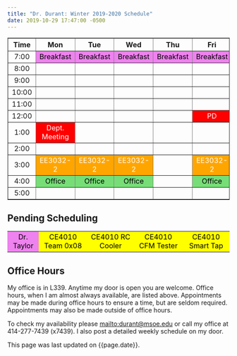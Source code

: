 ```yaml
---
title: "Dr. Durant: Winter 2019-2020 Schedule"
date: 2019-10-29 17:47:00 -0500
---
```


<style type="text/css">
td		{	text-align: center;				}
td.oh		{	background-color: #77DD77;	color: black;	}
td.am		{	background-color: red;		color: white;	}
td.ce4010	{	background-color: yellow;	color: black;	}
td.ee3032       {       background-color: orange;       color: white;   }
td.lunch	{	background-color: violet;	color: black;	}
</style>

<div align="center">
<table border>
<tr><th>Time</th>	<th>Mon</th>				<th>Tue</th>				<th>Wed</th>				<th>Thu</th>				<th>Fri</th>					</tr>
<tr><td>7:00</td>	<td class="lunch">Breakfast</td>	<td class="lunch">Breakfast</td>	<td class="lunch">Breakfast</td>	<td class="lunch">Breakfast</td>	<td class="lunch">Breakfast</td>		</tr>
<tr><td>8:00</td>	<td>&nbsp;</td>				<td>&nbsp;</td>				<td>&nbsp;</td>				<td>&nbsp;</td>				<td>&nbsp;</td>					</tr>
<tr><td>9:00</td>	<td>&nbsp;</td>				<td>&nbsp;</td>				<td>&nbsp;</td>				<td>&nbsp;</td>				<td>&nbsp;</td>					</tr>
<tr><td>10:00</td>	<td>&nbsp;</td>				<td>&nbsp;</td>				<td>&nbsp;</td>				<td>&nbsp;</td>				<td>&nbsp;</td>					</tr>
<tr><td>11:00</td>	<td>&nbsp;</td>				<td>&nbsp;</td>				<td>&nbsp;</td>				<td>&nbsp;</td>				<td>&nbsp;</td>					</tr>
<tr><td>12:00</td>	<td>&nbsp;</td>				<td>&nbsp;</td>				<td>&nbsp;</td>				<td>&nbsp;</td>				<td class="am">PD</td>				</tr>
<tr><td>1:00</td>	<td class="am">Dept. Meeting</td>	<td>&nbsp;</td>				<td>&nbsp;</td>				<td>&nbsp;</td>				<td>&nbsp;</td>					</tr>
<tr><td>2:00</td>	<td>&nbsp;</td>				<td>&nbsp;</td>				<td>&nbsp;</td>				<td>&nbsp;</td>				<td>&nbsp;</td>					</tr>
<tr><td>3:00</td>	<td class="ee3032">EE3032-2</td>	<td class="ee3032">EE3032-2</td>	<td class="ee3032">EE3032-2</td>	<td>&nbsp;</td>				<td class="ee3032">EE3032-2</td>		</tr>
<tr><td>4:00</td>	<td class="oh">Office</td>		<td class="oh">Office</td>		<td class="oh">Office</td>		<td>&nbsp;</td>				<td class="oh">Office</td>			</tr>
<tr><td>5:00</td>	<td>&nbsp;</td>				<td>&nbsp;</td>				<td>&nbsp;</td>				<td>&nbsp;</td>				<td>&nbsp;</td>					</tr>
</table>
</div>

## Pending Scheduling
<table><tr>
<td class="lunch">Dr. Taylor</td>
<td class="ce4010">CE4010 Team 0x08</td>
<td class="ce4010">CE4010 RC Cooler</td>
<td class="ce4010">CE4010 CFM Tester</td>
<td class="ce4010">CE4010 Smart Tap</td>
</tr></table>

## Office Hours

My office is in L339.
Anytime my door is open you are welcome.
Office hours, when I am almost always available, are listed above.
Appointments may be made during	office hours to	ensure a time, but are seldom required.
Appointments may also be made outside of office hours.

To check my availability please <mailto:durant@msoe.edu> or call my office at 414-277-7439 (x7439).
I also post a detailed weekly schedule on my door.

This page was last updated on {{page.date}}.
